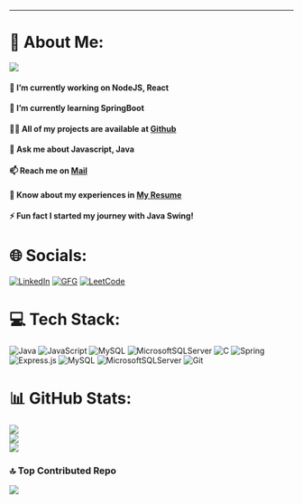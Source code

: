 
---
# 💫 About Me: 
[![](https://visitcount.itsvg.in/api?id=CreativeC0der&icon=0&color=12)](https://visitcount.itsvg.in) 
#### 🔭 I’m currently working on NodeJS, React
#### 🌱 I’m currently learning SpringBoot
#### 👨‍💻 All of my projects are available at [Github](https://github.com/CreativeC0der)
#### 💬 Ask me about Javascript, Java
#### 📫 Reach me on [Mail](shrijon610@gmail.com)
#### 📄 Know about my experiences in [My Resume](https://drive.google.com/file/d/1pRpbXlkGjSEQn04tKoaPETavaeJwJeFx/view?usp=sharing)
#### ⚡ Fun fact I started my journey with **Java Swing**!

# 🌐 Socials:
[![LinkedIn](https://img.shields.io/badge/LinkedIn-Shrijon%20Biswas-0A66C2.svg?logo=linkedin&logoColor=white)](https://linkedin.com/in/shrijon-biswas) 
[![GFG](https://img.shields.io/badge/GeeksForGeeks-shrijon610-2F8D46.svg?logo=GeeksForGeeks&logoColor=white)](https://www.geeksforgeeks.org/user/shrijon610/) 
[![LeetCode](https://img.shields.io/badge/LeetCode-shrijon610-FFA116.svg?logo=LeetCode&logoColor=white)](https://leetcode.com/u/shrijon610/) 


# 💻 Tech Stack:
![Java](https://img.shields.io/badge/java-%23ED8B00.svg?style=for-the-badge&logo=openjdk&logoColor=white) ![JavaScript](https://img.shields.io/badge/javascript-%23323330.svg?style=for-the-badge&logo=javascript&logoColor=%23F7DF1E) ![MySQL](https://img.shields.io/badge/mysql-4479A1.svg?style=for-the-badge&logo=mysql&logoColor=white) ![MicrosoftSQLServer](https://img.shields.io/badge/Microsoft%20SQL%20Server-CC2927?style=for-the-badge&logo=microsoft%20sql%20server&logoColor=white) ![C](https://img.shields.io/badge/c-%2300599C.svg?style=for-the-badge&logo=c&logoColor=white) ![Spring](https://img.shields.io/badge/spring-%236DB33F.svg?style=for-the-badge&logo=spring&logoColor=white) ![Express.js](https://img.shields.io/badge/express.js-%23404d59.svg?style=for-the-badge&logo=express&logoColor=%2361DAFB) ![MySQL](https://img.shields.io/badge/mysql-4479A1.svg?style=for-the-badge&logo=mysql&logoColor=white) ![MicrosoftSQLServer](https://img.shields.io/badge/Microsoft%20SQL%20Server-CC2927?style=for-the-badge&logo=microsoft%20sql%20server&logoColor=white) ![Git](https://img.shields.io/badge/git-%23F05033.svg?style=for-the-badge&logo=git&logoColor=white)
# 📊 GitHub Stats:
![](https://github-readme-stats.vercel.app/api?username=CreativeC0der&theme=default&hide_border=false&include_all_commits=true&count_private=false)<br/>
![](https://github-readme-streak-stats.herokuapp.com/?user=CreativeC0der&theme=default&hide_border=false)<br/>
![](https://github-readme-stats.vercel.app/api/top-langs/?username=CreativeC0der&theme=default&hide_border=false&include_all_commits=true&count_private=false&layout=compact)

### 🔝 Top Contributed Repo
![](https://github-contributor-stats.vercel.app/api?username=CreativeC0der&limit=5&theme=default&combine_all_yearly_contributions=true)
